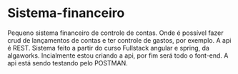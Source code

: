 # Sistema-financeiro
Pequeno sistema financeiro de controle de contas. Onde é possível fazer crud de lançamentos de contas e ter controle de gastos, por exemplo. 
A api é REST.  Sistema feito a partir do curso Fullstack angular e spring, da algaworks.
Incialmente estou criando a api, por fim será todo o font-end.
A api está sendo testando pelo POSTMAN.
